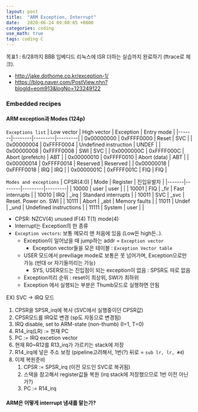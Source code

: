 ```yaml
---
layout: post
title:  "ARM Exception, Interrupt"
date:   2020-06-24 09:00:05 +0800
categories: coding
use_math: true
tags: coding C
---
```


목표1 : 6/28까지 BBB 임베디드 리눅스에 ISR 더하는 실습까지 완료하기 (ftrace로 체크). 

- <a href="http://jake.dothome.co.kr/exception-1/" target="_blank">http://jake.dothome.co.kr/exception-1/</a>
- <a href="https://blog.naver.com/PostView.nhn?blogId=eom913&logNo=123249122" target="_blank">https://blog.naver.com/PostView.nhn?blogId=eom913&logNo=123249122</a>



### Embedded recipes


#### ARM exception과 Modes (124p)

`Exceptions list`
| Low vector | High vector | Exception | Entry mode |
|-------|--------|---------|---------|
| 0x00000000 | 0xFFFF0000 | Reset | SVC | 
| 0x00000004 | 0xFFFF0004 | Undefined instruction | UNDEF | 
| 0x00000008 | 0xFFFF0008 | SWI | SVC | 
| 0x0000000C | 0xFFFF000C | Abort (prefetch) | ABT | 
| 0x00000010 | 0xFFFF0010 | Abort (data) | ABT | 
| 0x00000014 | 0xFFFF0014 | Reserved | Reserved | 
| 0x00000018 | 0xFFFF0018 | IRQ | IRQ | 
| 0x0000001C | 0xFFFF001C | FIQ | FIQ | 

`Modes and exceptions`
| CPSR(4:0) | Mode | Register | 진입유발자 |
|-------|--------|---------|---------|
| 10000 | user | user |  | 
| 10001 | FIQ | _fir | Fast interrupts | 
| 10010 | IRQ | _irq | Standard interrupts | 
| 10011 | SVC | _svc | Reset. Power on. SWI | 
| 10111 | Abort | _abt | Memory faults | 
| 11011 | Undef | _und | Undefined instructions | 
| 11111 | System | user |  | 



- CPSR: NZCV(4) unused IF(4) T(1) mode(4)
- Interrupt는 Exception의 한 종류
- `Exception vectors`: 보통 메모리 맨 처음에 있음 (Low든 high든..).
  - Exception이 일어났을 때 jump하는 addr = `Exception vector`
    - Exception vector들을 모은 테이블 : `Exception Vector table`
  - USER 모드에서 previliage mode로 보통은 못 넘어가며, Exception으로만 가능 (반대 or 자기들끼리는 가능)
    - SYS, USER모드는 진입점이 되는 exception이 없음 : SPSR도 따로 없음
  - Exception끼리 순위 : reset이 최상위, SWI가 최하위
  - Exception 에서 실행되는 부분은 Thumb모드로 실행하면 안됨

EX) SVC -> IRQ 모드
1. CPSR을 SPSR_irq에 복사 (SVC에서 실행중이던 CPSR값)
2. CPSR모드를 IRQ로 변경 (sp도 자동으로 변경됨)
3. IRQ disable, set to ARM-state (non-thumb) (I=1, T=0)
4. R14_irq(LR) := 현재 PC
5. PC := IRQ excetion vector
6. 현재 R0~R12를 R13_irq가 가르키는 stack에 저장
7. R14_irq에 넣은 주소 보정 (pipeline고려해서, 1번(?) 뒤로 = `sub lr, lr, #4`)
8. 이제 복원준비
   1.  CPSR := SPSR_irq (이전 모드인 SVC로 복귀됨)
   2.  스택을 참고해서 register값들 복원 (irq stack에 저장했으므로 1번 이전 아닌가?)
   3.  PC := R14_irq


#### ARM은 어떻게 interrupt 냄새를 맡는가?